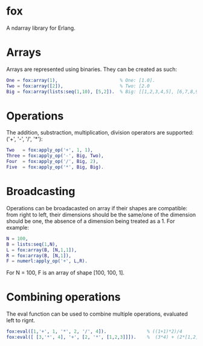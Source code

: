 # fox
A ndarray library for Erlang.

# Arrays
Arrays are represented using binaries. They can be created as such:

```erlang
One = fox:array(1),                       % One: [1.0].
Two = fox:array([2]),                     % Two: [2.0
Big = fox:array(lists:seq(1,10), [5,2]).  % Big: [[1,2,3,4,5], [6,7,8,9,10]]
```

# Operations
The addition, substraction, multiplication, division operators are supported: ('+', '-', '/', '*'):

```erlang
Two   = fox:apply_op('+', 1, 1),
Three = fox:apply_op('-', Big, Two),
Four  = fox:apply_op('/', Big, 2),
Five  = fox:apply_op('*', Big, Big).
```

# Broadcasting
Operations can be broadacasted on array if their shapes are compatible: from right to left, their dimensions should be the same/one of the dimension should be one, the absence of a dimension being treated as a 1. For example:


```erlang
N = 100,
B = lists:seq(1,N),
L = fox:array(B, [N,1,1]),
R = fox:array(B, [N,1]),
F = numerl:apply_op('+', L,R).
```
For N = 100, F is an array of shape [100, 100, 1].

# Combining operations
 The eval function can be used to combine multiple operations, evaluated left to rignt.
```erlang
fox:eval([1,'+', 1, '*', 2, '/', 4]).               % ((1+1)*2)/4
fox:eval([ [3,'*', 4], '+', [2, '*', [1,2,3]]]).    %  (3*4) + (2*[1,2,3])
```
